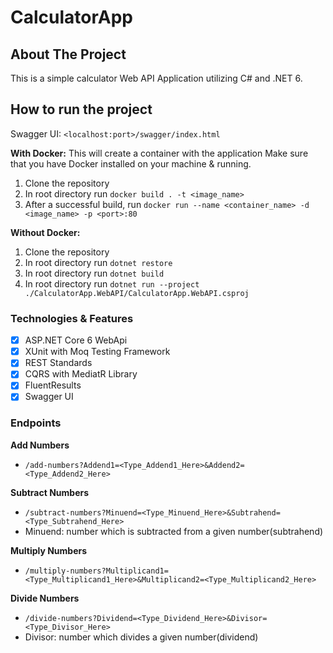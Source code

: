 # CalculatorApp

## About The Project
This is a simple calculator Web API Application utilizing C# and .NET 6. 

## How to run the project
Swagger UI: `<localhost:port>/swagger/index.html`

**With Docker:**
This will create a container with the application
Make sure that you have Docker installed on your machine & running.
1. Clone the repository
2. In root directory run `docker build . -t <image_name>`
3. After a successful build, run `docker run --name <container_name> -d <image_name> -p <port>:80 `

**Without Docker:**
1. Clone the repository
2. In root directory run `dotnet restore`
3. In root directory run `dotnet build`
4. In root directory run `dotnet run --project ./CalculatorApp.WebAPI/CalculatorApp.WebAPI.csproj `


### Technologies & Features

- [x] ASP.NET Core 6 WebApi
- [x] XUnit with Moq Testing Framework
- [x] REST Standards
- [x] CQRS with MediatR Library
- [x] FluentResults
- [x] Swagger UI

### Endpoints
**Add Numbers**
- `/add-numbers?Addend1=<Type_Addend1_Here>&Addend2=<Type_Addend2_Here>`

**Subtract Numbers**
- `/subtract-numbers?Minuend=<Type_Minuend_Here>&Subtrahend=<Type_Subtrahend_Here>`
- Minuend: number which is subtracted from a given number(subtrahend)

**Multiply Numbers**
- `/multiply-numbers?Multiplicand1=<Type_Multiplicand1_Here>&Multiplicand2=<Type_Multiplicand2_Here>`

**Divide Numbers**
- `/divide-numbers?Dividend=<Type_Dividend_Here>&Divisor=<Type_Divisor_Here>`
- Divisor: number which divides a given number(dividend)

